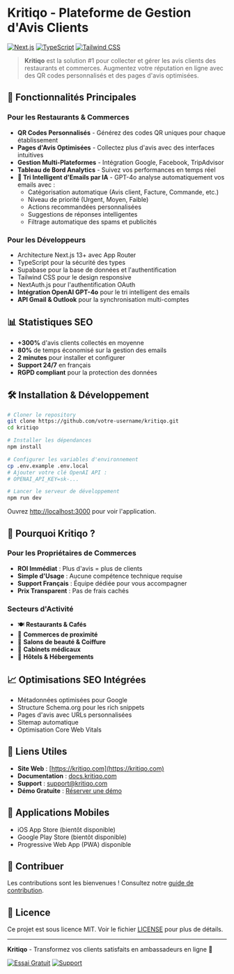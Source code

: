 # Kritiqo - Plateforme de Gestion d'Avis Clients

[![Next.js](https://img.shields.io/badge/Next.js-13-black)](https://nextjs.org)
[![TypeScript](https://img.shields.io/badge/TypeScript-5-blue)](https://typescriptlang.org)
[![Tailwind CSS](https://img.shields.io/badge/Tailwind-3-blue)](https://tailwindcss.com)

> **Kritiqo** est la solution #1 pour collecter et gérer les avis clients des restaurants et commerces. 
> Augmentez votre réputation en ligne avec des QR codes personnalisés et des pages d'avis optimisées.

## 🚀 Fonctionnalités Principales

### Pour les Restaurants & Commerces
- **QR Codes Personnalisés** - Générez des codes QR uniques pour chaque établissement
- **Pages d'Avis Optimisées** - Collectez plus d'avis avec des interfaces intuitives
- **Gestion Multi-Plateformes** - Intégration Google, Facebook, TripAdvisor
- **Tableau de Bord Analytics** - Suivez vos performances en temps réel
- **📧 Tri Intelligent d'Emails par IA** - GPT-4o analyse automatiquement vos emails avec :
  - Catégorisation automatique (Avis client, Facture, Commande, etc.)
  - Niveau de priorité (Urgent, Moyen, Faible)
  - Actions recommandées personnalisées
  - Suggestions de réponses intelligentes
  - Filtrage automatique des spams et publicités

### Pour les Développeurs
- Architecture Next.js 13+ avec App Router
- TypeScript pour la sécurité des types
- Supabase pour la base de données et l'authentification
- Tailwind CSS pour le design responsive
- NextAuth.js pour l'authentification OAuth
- **Intégration OpenAI GPT-4o** pour le tri intelligent des emails
- **API Gmail & Outlook** pour la synchronisation multi-comptes

## 📊 Statistiques SEO

- **+300%** d'avis clients collectés en moyenne
- **80%** de temps économisé sur la gestion des emails
- **2 minutes** pour installer et configurer
- **Support 24/7** en français
- **RGPD compliant** pour la protection des données

## 🛠 Installation & Développement

```bash
# Cloner le repository
git clone https://github.com/votre-username/kritiqo.git
cd kritiqo

# Installer les dépendances
npm install

# Configurer les variables d'environnement
cp .env.example .env.local
# Ajouter votre clé OpenAI API :
# OPENAI_API_KEY=sk-...

# Lancer le serveur de développement
npm run dev
```

Ouvrez [http://localhost:3000](http://localhost:3000) pour voir l'application.

## 🌟 Pourquoi Kritiqo ?

### Pour les Propriétaires de Commerces
- **ROI Immédiat** : Plus d'avis = plus de clients
- **Simple d'Usage** : Aucune compétence technique requise
- **Support Français** : Équipe dédiée pour vous accompagner
- **Prix Transparent** : Pas de frais cachés

### Secteurs d'Activité
- 🍽️ **Restaurants & Cafés**
- 🏪 **Commerces de proximité**
- 💇 **Salons de beauté & Coiffure**
- 🏥 **Cabinets médicaux**
- 🏨 **Hôtels & Hébergements**

## 📈 Optimisations SEO Intégrées

- Métadonnées optimisées pour Google
- Structure Schema.org pour les rich snippets
- Pages d'avis avec URLs personnalisées
- Sitemap automatique
- Optimisation Core Web Vitals

## 🔗 Liens Utiles

- **Site Web** : [https://kritiqo.com](https://kritiqo.com)
- **Documentation** : [docs.kritiqo.com](https://docs.kritiqo.com)
- **Support** : [support@kritiqo.com](mailto:support@kritiqo.com)
- **Démo Gratuite** : [Réserver une démo](https://kritiqo.com/demo)

## 📱 Applications Mobiles

- iOS App Store (bientôt disponible)
- Google Play Store (bientôt disponible)
- Progressive Web App (PWA) disponible

## 🤝 Contribuer

Les contributions sont les bienvenues ! Consultez notre [guide de contribution](CONTRIBUTING.md).

## 📄 Licence

Ce projet est sous licence MIT. Voir le fichier [LICENSE](LICENSE) pour plus de détails.

---

**Kritiqo** - Transformez vos clients satisfaits en ambassadeurs en ligne 🌟

[![Essai Gratuit](https://img.shields.io/badge/Essai-Gratuit_14_jours-green)](https://kritiqo.com/signup)
[![Support](https://img.shields.io/badge/Support-Français-blue)](https://kritiqo.com/contact)
